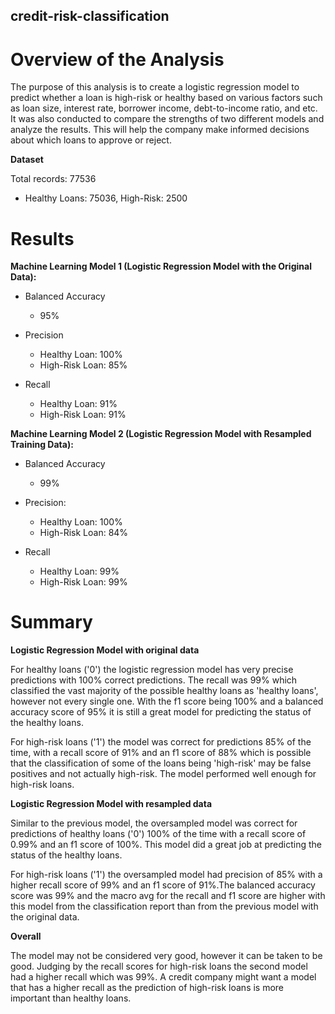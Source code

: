 ## credit-risk-classification
 
# Overview of the Analysis

The purpose of this analysis is to create a logistic regression model to predict whether a loan is high-risk or healthy based on various factors such as loan size, interest rate, borrower income, debt-to-income ratio, and etc. It was also conducted to compare the strengths of two different models and analyze the results. This will help the company make informed decisions about which loans to approve or reject.

**Dataset**

Total records: 77536
- Healthy Loans: 75036, High-Risk: 2500

# Results
**Machine Learning Model 1 (Logistic Regression Model with the Original Data):**
- Balanced Accuracy 
  - 95%
  
- Precision
  - Healthy Loan: 100%
  - High-Risk Loan: 85%
  
- Recall
  - Healthy Loan: 91% 
  - High-Risk Loan: 91%

**Machine Learning Model 2 (Logistic Regression Model with Resampled Training Data):**
- Balanced Accuracy
  - 99%
  
- Precision: 
  - Healthy Loan: 100%
  - High-Risk Loan: 84%
  
- Recall
  - Healthy Loan: 99% 
  - High-Risk Loan: 99%
 
# Summary
 
**Logistic Regression Model with original data**

For healthy loans ('0') the logistic regression model has  very precise predictions with 100% correct predictions. The recall was 99% which classified the vast majority of the possible healthy loans as 'healthy loans', however not every single one. With the f1 score being 100% and a balanced accuracy score of 95% it is still a great model for predicting the status of the healthy loans.

For high-risk loans ('1') the model was correct for predictions 85% of the time, with a recall score of 91% and an f1 score of 88% which is possible that the classification of some of the loans being 'high-risk' may be false positives and not actually high-risk. The model performed well enough for high-risk loans. 

**Logistic Regression Model with resampled data**

Similar to the previous model, the oversampled model was correct for predictions of healthy loans ('0') 100% of the time with a recall score of 0.99% and an f1 score of 100%. This model did a great job at predicting the status of the healthy loans.

For high-risk loans ('1') the oversampled model had precision of 85% with a higher recall score of 99% and an f1 score of 91%.The balanced accuracy score was 99% and the macro avg for the recall and f1 score are higher with this model from the classification report than from the previous model with the original data. 

**Overall**

The model may not be considered very good, however it can be taken to be good. Judging by the recall scores for high-risk loans the second model had a higher recall which was 99%. A credit company might want a model that has a higher recall as the prediction of high-risk loans is more important than healthy loans.
  
